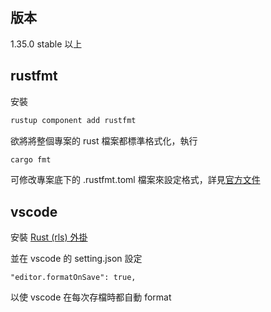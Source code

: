 ## 版本

1.35.0 stable 以上

## rustfmt

安裝
``` sh
rustup component add rustfmt
```

欲將將整個專案的 rust 檔案都標準格式化，執行
``` sh
cargo fmt
```

可修改專案底下的 .rustfmt.toml 檔案來設定格式，詳見[官方文件](https://github.com/rust-lang/rustfmt/blob/master/Configurations.md)

## vscode

安裝 [Rust (rls) 外掛](https://marketplace.visualstudio.com/items?itemName=rust-lang.rust)

並在 vscode 的 setting.json 設定

```
"editor.formatOnSave": true,
```

以使 vscode 在每次存檔時都自動 format